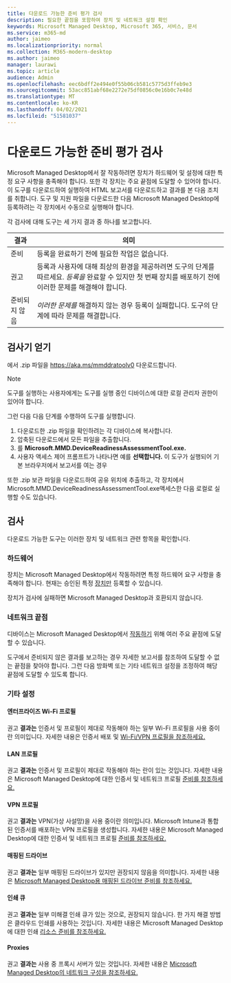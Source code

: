 ```yaml
---
title: 다운로드 가능한 준비 평가 검사
description: 필요한 끝점을 포함하여 장치 및 네트워크 설정 확인
keywords: Microsoft Managed Desktop, Microsoft 365, 서비스, 문서
ms.service: m365-md
author: jaimeo
ms.localizationpriority: normal
ms.collection: M365-modern-desktop
ms.author: jaimeo
manager: laurawi
ms.topic: article
audience: Admin
ms.openlocfilehash: eec6bdff2e494e0f55b06cb581c5775d3ffeb9e3
ms.sourcegitcommit: 53acc851abf68e2272e75df0856c0e16b0c7e48d
ms.translationtype: MT
ms.contentlocale: ko-KR
ms.lasthandoff: 04/02/2021
ms.locfileid: "51581037"
---
```

# <a name="downloadable-readiness-assessment-checker"></a>다운로드 가능한 준비 평가 검사

Microsoft Managed Desktop에서 잘 작동하려면 장치가 하드웨어 및 설정에 대한 특정 요구 사항을 충족해야 합니다. 또한 각 장치는 주요 끝점에 도달할 수 있어야 합니다. 이 도구를 다운로드하여 실행하여 HTML 보고서를 다운로드하고 결과를 본 다음 조치를 취합니다. 도구 및 지원 파일을 다운로드한 다음 Microsoft Managed Desktop에 등록하려는 각 장치에서 수동으로 실행해야 합니다.

각 검사에 대해 도구는 세 가지 결과 중 하나를 보고합니다.


|결과  |의미  |
|---------|---------|
|준비     | 등록을 완료하기 전에 필요한 작업은 없습니다.        |
|권고    | 등록과 사용자에 대해 최상의 환경을 제공하려면 도구의 단계를 따르세요. *등록을* 완료할 수 있지만 첫 번째 장치를 배포하기 전에 이러한 문제를 해결해야 합니다.        |
|준비되지 않음 | *이러한 문제를* 해결하지 않는 경우 등록이 실패합니다. 도구의 단계에 따라 문제를 해결합니다.        |

## <a name="obtain-the-checker"></a>검사기 얻기

에서 .zip 파일을 https://aka.ms/mmddratoolv0 다운로드합니다.

> [!NOTE]
> 도구를 실행하는 사용자에게는 도구를 실행 중인 디바이스에 대한 로컬 관리자 권한이 있어야 합니다.

 그런 다음 다음 단계를 수행하여 도구를 실행합니다.

1. 다운로드한 .zip 파일을 확인하려는 각 디바이스에 복사합니다.
2. 압축된 다운로드에서 모든 파일을 추출합니다.
3. 를 **Microsoft.MMD.DeviceReadinessAssessmentTool.exe.**
4. 사용자 액세스 제어 프롬프트가 나타나면 예를 **선택합니다.** 이 도구가 실행되어 기본 브라우저에서 보고서를 여는 경우

또한 .zip 보관 파일을 다운로드하여 공유 위치에  추출하고, 각 장치에서Microsoft.MMD.DeviceReadinessAssessmentTool.exe액세스한 다음 로컬로 실행할 수도 있습니다.


## <a name="checks"></a>검사

다운로드 가능한 도구는 이러한 장치 및 네트워크 관련 항목을 확인합니다.

### <a name="hardware"></a>하드웨어

장치는 Microsoft Managed Desktop에서 작동하려면 특정 하드웨어 요구 사항을 충족해야 합니다. 현재는 승인된 특정 [장치만](../service-description/device-list.md) 등록할 수 있습니다. 

장치가 검사에 실패하면 Microsoft Managed Desktop과 호환되지 않습니다.

### <a name="network-endpoints"></a>네트워크 끝점

디바이스는 Microsoft Managed Desktop에서 [작동하기](network.md) 위해 여러 주요 끝점에 도달할 수 있습니다.

도구에서 준비되지  않은 결과를 보고하는 경우 자세한 보고서를 참조하여 도달할 수 없는 끝점을 찾아야 합니다. 그런 다음 방화벽 또는 기타 네트워크 설정을 조정하여 해당 끝점에 도달할 수 있도록 합니다.

### <a name="other-settings"></a>기타 설정

#### <a name="enterprise-wi-fi-profiles"></a>엔터프라이즈 Wi-Fi 프로필

권고 **결과는** 인증서 및 프로필이 제대로 작동해야 하는 일부 Wi-Fi 프로필을 사용 중이란 의미입니다. 자세한 내용은 인증서 배포 및 [Wi-Fi/VPN 프로필을 참조하세요.](certs-wifi-lan.md#deploy-certificates-and-wi-fivpn-profile)

#### <a name="lan-profiles"></a>LAN 프로필

권고 **결과는** 인증서 및 프로필이 제대로 작동해야 하는 란이 있는 것입니다. 자세한 내용은 Microsoft Managed Desktop에 대한 인증서 및 네트워크 프로필 [준비를 참조하세요.](certs-wifi-lan.md)

#### <a name="vpn-profiles"></a>VPN 프로필

권고 **결과는** VPN(가상 사설망)을 사용 중이란 의미입니다. Microsoft Intune과 통합된 인증서를 배포하는 VPN 프로필을 생성합니다. 자세한 내용은 Microsoft Managed Desktop에 대한 인증서 및 네트워크 프로필 [준비를 참조하세요.](certs-wifi-lan.md)

#### <a name="mapped-drives"></a>매핑된 드라이브

권고 **결과는** 일부 매핑된 드라이브가 있지만 권장되지 않음을 의미합니다. 자세한 내용은 [Microsoft Managed Desktop용 매핑된 드라이브 준비를 참조하세요.](mapped-drives.md)

#### <a name="print-queues"></a>인쇄 큐

권고 **결과는** 일부 미해결 인쇄 큐가 있는 것으로, 권장되지 않습니다. 한 가지 해결 방법은 클라우드 인쇄를 사용하는 것입니다. 자세한 내용은 Microsoft Managed Desktop에 대한 인쇄 [리소스 준비를 참조하세요.](printing.md)

#### <a name="proxies"></a>Proxies

권고 **결과는** 사용 중 프록시 서버가 있는 것입니다. 자세한 내용은 [Microsoft Managed Desktop의 네트워크 구성을 참조하세요.](network.md)

